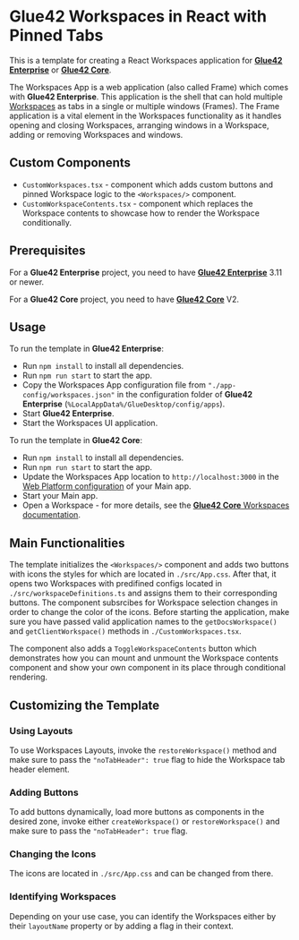 # Glue42 Workspaces in React with Pinned Tabs

This is a template for creating a React Workspaces application for [**Glue42 Enterprise**](https://glue42.com/enterprise/) or [**Glue42 Core**](https://glue42.com/core/).

The Workspaces App is a web application (also called Frame) which comes with **Glue42 Enterprise**. This application is the shell that can hold multiple [Workspaces](https://docs.glue42.com/glue42-concepts/windows/workspaces/overview/index.html#workspaces_concepts-workspace) as tabs in a single or multiple windows (Frames). The Frame application is a vital element in the Workspaces functionality as it handles opening and closing Workspaces, arranging windows in a Workspace, adding or removing Workspaces and windows.

## Custom Components

- `CustomWorkspaces.tsx` - component which adds custom buttons and pinned Workspace logic to the `<Workspaces/>` component.
- `CustomWorkspaceContents.tsx` - component which replaces the Workspace contents to showcase how to render the Workspace conditionally.

## Prerequisites

For a **Glue42 Enterprise** project, you need to have [**Glue42 Enterprise**](https://glue42.com/enterprise/) 3.11 or newer.

For a **Glue42 Core** project, you need to have [**Glue42 Core**](https://glue42.com/core/) V2.

## Usage

To run the template in **Glue42 Enterprise**:

- Run `npm install` to install all dependencies.
- Run `npm run start` to start the app.
- Copy the Workspaces App configuration file from `"./app-config/workspaces.json"` in the configuration folder of **Glue42 Enterprise** (`%LocalAppData%/GlueDesktop/config/apps`).
- Start **Glue42 Enterprise**.
- Start the Workspaces UI application.

To run the template in **Glue42 Core**:

- Run `npm install` to install all dependencies.
- Run `npm run start` to start the app.
- Update the Workspaces App location to `http://localhost:3000` in the [Web Platform configuration](https://core-docs.glue42.com/capabilities/windows/workspaces/enabling-workspaces/index.html#main_application) of your Main app.
- Start your Main app.
- Open a Workspace - for more details, see the [**Glue42 Core** Workspaces documentation](https://core-docs.glue42.com/capabilities/windows/workspaces/workspaces-api/index.html#workspace-creating_workspaces).

## Main Functionalities

The template initializes the `<Workspaces/>` component and adds two buttons with icons the styles for which are located in `./src/App.css`. After that, it opens two Workspaces with predifined configs located in `./src/workspaceDefinitions.ts` and assigns them to their corresponding buttons. The component subsrcibes for Workspace selection changes in order to change the color of the icons. Before starting the application, make sure you have passed valid application names to the `getDocsWorkspace()` and `getClientWorkspace()` methods in `./CustomWorkspaces.tsx`.

The component also adds a `ToggleWorkspaceContents` button which demonstrates how you can mount and unmount the Workspace contents component and show your own component in its place through conditional rendering.

## Customizing the Template

### Using Layouts

To use Workspaces Layouts, invoke the `restoreWorkspace()` method and make sure to pass the `"noTabHeader": true` flag to hide the Workspace tab header element.

### Adding Buttons

To add buttons dynamically, load more buttons as components in the desired zone, invoke either `createWorkspace()` or `restoreWorkspace()` and make sure to pass the `"noTabHeader": true` flag.

### Changing the Icons 

The icons are located in `./src/App.css` and can be changed from there.

### Identifying Workspaces

Depending on your use case, you can identify the Workspaces either by their `layoutName` property or by adding a flag in their context.
